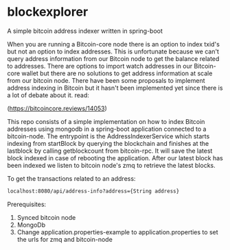 # blockexplorer
A simple bitcoin address indexer written in spring-boot

When you are running a Bitcoin-core node there is an option to index txid's but not an option to index addresses.
This is unfortunate because we can't query address information from our Bitcoin node to get the balance related to addresses.
There are options to import watch addresses in our Bitcoin-core wallet but there are no solutions to get address information at scale from our bitcoin node.
There have been some proposals to implement address indexing in Bitcoin but it hasn't been implemented yet since there is a lot of debate about it.
read:

(https://bitcoincore.reviews/14053)

This repo consists of a simple implementation on how to index Bitcoin addresses using mongodb in a spring-boot application connected to a bitcoin-node.
The entrypoint is the AddressIndexerService which starts indexing from startBlock by querying the blockchain and finishes at the lastblock by calling getblockcount from bitcoin-rpc. It will save the latest block indexed in case of rebooting the application.
After our latest block has been indexed we listen to bitcoin node's zmq to retrieve the latest blocks.

To get the transactions related to an address:
```sh
localhost:8080/api/address-info?address={String address}
```

Prerequisites:

 1. Synced bitcoin node
 2. MongoDb
 3. Change application.properties-example to application.properties to set the urls for zmq and bitcoin-node
